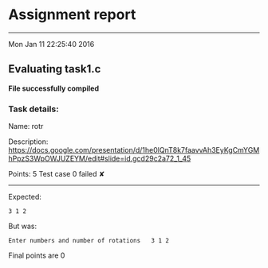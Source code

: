 # Assignment report
---
Mon Jan 11 22:25:40 2016

## Evaluating task1.c

**File successfully compiled**

### Task details:

Name: rotr

Description: https://docs.google.com/presentation/d/1he0lQnT8k7faavvAh3EyKgCmYGMhPpzS3WpOWJUZEYM/edit#slide=id.gcd29c2a72_1_45

Points: 5
Test case 0 failed ✘ 

---
Expected:
```
3 1 2
```
But was:
```
Enter numbers and number of rotations   3 1 2
```

 Final points are 0
